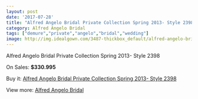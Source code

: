 ```yaml
---
layout: post
date: '2017-07-28'
title: "Alfred Angelo Bridal Private Collection Spring 2013- Style 2398"
category: Alfred Angelo Bridal
tags: ["demure","private","angelo","bridal","wedding"]
image: http://img.idealgown.com/3487-thickbox_default/alfred-angelo-bridal-private-collection-spring-2013-style-2398.jpg
---
```

Alfred Angelo Bridal Private Collection Spring 2013- Style 2398

On Sales: **$330.995**
<a href="https://www.idealgown.com/en/alfred-angelo-bridal/1663-alfred-angelo-bridal-private-collection-spring-2013-style-2398.html"><amp-img layout="responsive" width="600" height="600" src="//img.idealgown.com/3487-thickbox_default/alfred-angelo-bridal-private-collection-spring-2013-style-2398.jpg" alt="Alfred Angelo Bridal Private Collection Spring 2013- Style 2398 0" /></a>
<a href="https://www.idealgown.com/en/alfred-angelo-bridal/1663-alfred-angelo-bridal-private-collection-spring-2013-style-2398.html"><amp-img layout="responsive" width="600" height="600" src="//img.idealgown.com/3489-thickbox_default/alfred-angelo-bridal-private-collection-spring-2013-style-2398.jpg" alt="Alfred Angelo Bridal Private Collection Spring 2013- Style 2398 1" /></a>
<a href="https://www.idealgown.com/en/alfred-angelo-bridal/1663-alfred-angelo-bridal-private-collection-spring-2013-style-2398.html"><amp-img layout="responsive" width="600" height="600" src="//img.idealgown.com/3488-thickbox_default/alfred-angelo-bridal-private-collection-spring-2013-style-2398.jpg" alt="Alfred Angelo Bridal Private Collection Spring 2013- Style 2398 2" /></a>

Buy it: [Alfred Angelo Bridal Private Collection Spring 2013- Style 2398](https://www.idealgown.com/en/alfred-angelo-bridal/1663-alfred-angelo-bridal-private-collection-spring-2013-style-2398.html "Alfred Angelo Bridal Private Collection Spring 2013- Style 2398")

View more: [Alfred Angelo Bridal](https://www.idealgown.com/en/28-alfred-angelo-bridal "Alfred Angelo Bridal")